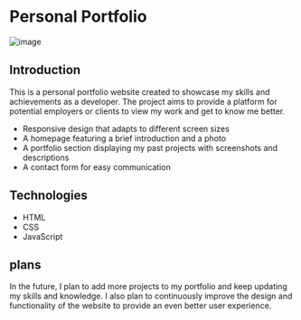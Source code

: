# Personal Portfolio

![image](https://github.com/user-attachments/assets/7793c753-7cc3-40a8-9d43-f3b708f59c16)


## Introduction
This is a personal portfolio website created to showcase my skills and achievements as a developer. The project aims to provide a platform for potential employers or clients to view my work and get to know me better.


* Responsive design that adapts to different screen sizes
* A homepage featuring a brief introduction and a photo
* A portfolio section displaying my past projects with screenshots and descriptions
* A contact form for easy communication

## Technologies
* HTML
* CSS
* JavaScript
 

## plans
In the future, I plan to add more projects to my portfolio and keep updating my skills and knowledge. I also plan to continuously improve the design and functionality of the website to provide an even better user experience.

